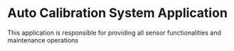 # Auto Calibration System Application

This application is responsible for providing all sensor functionalities and maintenance operations